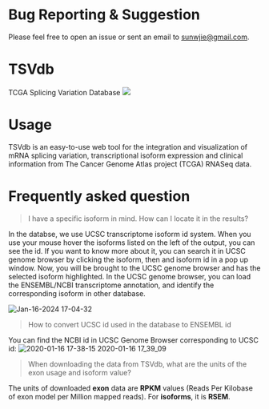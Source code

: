 # Bug Reporting & Suggestion
Please feel free to open an issue or sent an email to sunwjie@gmail.com.

# TSVdb
TCGA Splicing Variation Database
![](https://raw.githubusercontent.com/wenjie1991/TSVdb/master/amination.gif)

# Usage
TSVdb is an easy-to-use web tool for the integration and visualization of mRNA splicing variation, transcriptional isoform expression and clinical information from The Cancer Genome Atlas project (TCGA) RNASeq data.

# Frequently asked question
> I have a specific isoform in mind. How can I locate it in the results?</summary>
    
In the databse, we use UCSC transcriptome isoform id system. 
When you use your mouse hover the isoforms listed on the left of the output, you can see the id.
If you want to know more about it, you can search it in UCSC genome browser by clicking the isoform, then and isoform id in a pop up window.
Now, you will be brought to the UCSC genome browser and has the selected isoform highlighted.
In the UCSC genome browser, you can load the ENSEMBL/NCBI transcriptome annotation, and identify the corresponding isoform in other database. 
    
![Jan-16-2024 17-04-32](https://github.com/wenjie1991/TSVdb/assets/6602710/944f799e-47cc-4cdb-859f-71d72d22768d)

> How to convert UCSC id used in the database to ENSEMBL id

You can find the NCBI id in UCSC Genome Browser corresponding to UCSC id:
![2020-01-16 17-38-15 2020-01-16 17_39_09](https://user-images.githubusercontent.com/6602710/72544195-2de5d980-3887-11ea-986b-46066f47af76.gif)

> When downloading the data from TSVdb, what are the units of the exon usage and isoform value?

The units of downloaded **exon** data are **RPKM** values (Reads Per Kilobase of exon model per Million mapped reads).
For **isoforms**, it is **RSEM**. 
